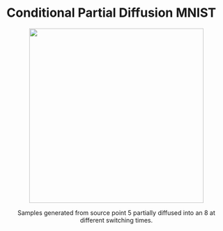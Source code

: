 # Conditional Partial Diffusion MNIST
<p align = "center">
<img width="400" src="test1.gif"/img>
</p>
<p align = "center">
Samples generated from source point 5 partially diffused into an 8 at different switching times.
</p>

